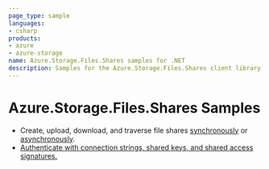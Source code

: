 ```yaml
---
page_type: sample
languages:
- csharp
products:
- azure
- azure-storage
name: Azure.Storage.Files.Shares samples for .NET
description: Samples for the Azure.Storage.Files.Shares client library
---
```


# Azure.Storage.Files.Shares Samples

- Create, upload, download, and traverse file shares [synchronously](https://github.com/Azure/azure-sdk-for-net/blob/master/sdk/storage/Azure.Storage.Files.Shares/samples/Sample01a_HelloWorld.cs) or [asynchronously](https://github.com/Azure/azure-sdk-for-net/blob/master/sdk/storage/Azure.Storage.Files.Shares/samples/Sample01b_HelloWorldAsync.cs).
- [Authenticate with connection strings, shared keys, and shared access signatures.](https://github.com/Azure/azure-sdk-for-net/blob/master/sdk/storage/Azure.Storage.Files.Shares/samples/Sample02_Auth.cs)
